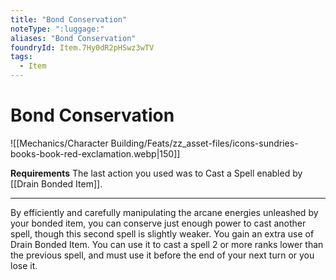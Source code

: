 ```yaml
---
title: "Bond Conservation"
noteType: ":luggage:"
aliases: "Bond Conservation"
foundryId: Item.7Hy0dR2pHSwz3wTV
tags:
  - Item
---
```


# Bond Conservation
![[Mechanics/Character Building/Feats/zz_asset-files/icons-sundries-books-book-red-exclamation.webp|150]]

**Requirements** The last action you used was to Cast a Spell enabled by [[Drain Bonded Item]].

* * *

By efficiently and carefully manipulating the arcane energies unleashed by your bonded item, you can conserve just enough power to cast another spell, though this second spell is slightly weaker. You gain an extra use of Drain Bonded Item. You can use it to cast a spell 2 or more ranks lower than the previous spell, and must use it before the end of your next turn or you lose it.
